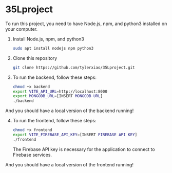 # 35Lproject


To run this project, you need to have Node.js, npm, and python3 installed on your computer.
1. Install Node.js, npm, and python3
    ```bash
    sudo apt install nodejs npm python3
    ```
2. Clone this repository
    ```bash
    git clone https://github.com/tylerxiao/35Lproject.git
    ```
3. To run the backend, follow these steps:
    ```bash
    chmod +x backend
    export VITE_API_URL=http://localhost:8000
    export MONGODB_URL=[INSERT MONGODB URL]
    ./backend
    ```
And you should have a local version of the backend running!

4. To run the frontend, follow these steps:
    ```bash
    chmod +x frontend
    export VITE_FIREBASE_API_KEY=[INSERT FIREBASE API KEY]
    ./frontend
    ```
    The Firebase API key is necessary for the application to connect to Firebase services.

And you should have a local version of the frontend running!
